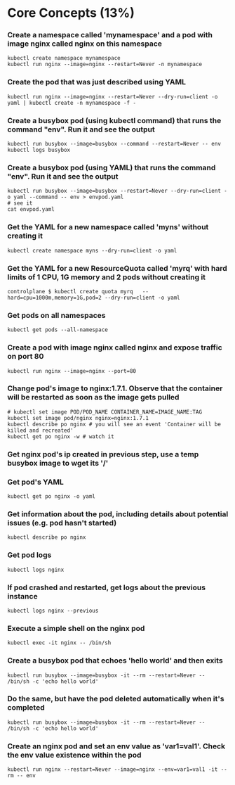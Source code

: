# Core Concepts (13%)

### Create a namespace called 'mynamespace' and a pod with image nginx called nginx on this namespace
```
kubectl create namespace mynamespace
kubectl run nginx --image=nginx --restart=Never -n mynamespace
```
### Create the pod that was just described using YAML
```
kubectl run nginx --image=nginx --restart=Never --dry-run=client -o yaml | kubectl create -n mynamespace -f -
```
### Create a busybox pod (using kubectl command) that runs the command "env". Run it and see the output
```
kubectl run busybox --image=busybox --command --restart=Never -- env
kubectl logs busybox

```

### Create a busybox pod (using YAML) that runs the command "env". Run it and see the output
```
kubectl run busybox --image=busybox --restart=Never --dry-run=client -o yaml --command -- env > envpod.yaml
# see it
cat envpod.yaml
```
### Get the YAML for a new namespace called 'myns' without creating it
```
kubectl create namespace myns --dry-run=client -o yaml
```
### Get the YAML for a new ResourceQuota called 'myrq' with hard limits of 1 CPU, 1G memory and 2 pods without creating it
```
controlplane $ kubectl create quota myrq   --hard=cpu=1000m,memory=1G,pod=2 --dry-run=client -o yaml
```
### Get pods on all namespaces
```
kubectl get pods --all-namespace
```
### Create a pod with image nginx called nginx and expose traffic on port 80
```
kubectl run nginx --image=nginx --port=80

```

### Change pod's image to nginx:1.7.1. Observe that the container will be restarted as soon as the image gets pulled
```
# kubectl set image POD/POD_NAME CONTAINER_NAME=IMAGE_NAME:TAG
kubectl set image pod/nginx nginx=nginx:1.7.1
kubectl describe po nginx # you will see an event 'Container will be killed and recreated'
kubectl get po nginx -w # watch it
```
### Get nginx pod's ip created in previous step, use a temp busybox image to wget its '/'
### Get pod's YAML
```
kubectl get po nginx -o yaml
```
### Get information about the pod, including details about potential issues (e.g. pod hasn't started)
```
kubectl describe po nginx
```
### Get pod logs
```
kubectl logs nginx
```

### If pod crashed and restarted, get logs about the previous instance
```
kubectl logs nginx --previous
```
### Execute a simple shell on the nginx pod
```
kubectl exec -it nginx -- /bin/sh
```

### Create a busybox pod that echoes 'hello world' and then exits
```
kubectl run busybox --image=busybox -it --rm --restart=Never -- /bin/sh -c 'echo hello world'

```
### Do the same, but have the pod deleted automatically when it's completed
```
kubectl run busybox --image=busybox -it --rm --restart=Never -- /bin/sh -c 'echo hello world'

```
### Create an nginx pod and set an env value as 'var1=val1'. Check the env value existence within the pod
```
kubectl run nginx --restart=Never --image=nginx --env=var1=val1 -it --rm -- env

```
